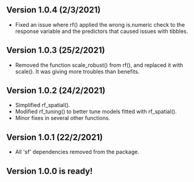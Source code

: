 ## Version 1.0.4 (2/3/2021)

  + Fixed an issue where rf() applied the wrong is.numeric check to the response variable and the predictors that caused issues with tibbles.

## Version 1.0.3 (25/2/2021)

  + Removed the function scale_robust() from rf(), and replaced it with scale(). It was giving more troubles than benefits.

## Version 1.0.2 (24/2/2021)

  + Simplified rf_spatial().
  + Modified rf_tuning() to better tune models fitted with rf_spatial().
  + Minor fixes in several other functions.

## Version 1.0.1 (22/2/2021)

  + All 'sf' dependencies removed from the package.

## Version 1.0.0 is ready!
